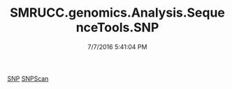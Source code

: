 ﻿---
title: SMRUCC.genomics.Analysis.SequenceTools.SNP
date: 7/7/2016 5:41:04 PM
---

[SNP](T-SMRUCC.genomics.Analysis.SequenceTools.SNP.SNP.html)
[SNPScan](T-SMRUCC.genomics.Analysis.SequenceTools.SNP.SNPScan.html)
